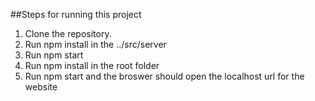 ##Steps for running this project

1. Clone the repository.
2. Run npm install in the ../src/server
3. Run npm start
4. Run npm install in the root folder
5. Run npm start and the broswer should open the localhost url for the website
